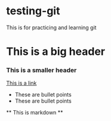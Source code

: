 # testing-git

This is for practicing and learning git

# This is a big header

### This is a smaller header

[This is a link](www.google.com)

- These are bullet points
- These are bullet points

** This is markdown **
